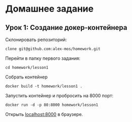 Домашнее задание
===

Урок 1: Создание докер-контейнера
-----

Склонировать репозиторий:
```
clone git@github.com:alex-mos/homework.git
```
Перейти в папку первого задания:
```
cd homework/lesson1
```
Собрать контейнер
```
docker build -t homework/lesson1 .
```
Запустить контейнер и пробросить на 8000 порт:
```
docker run -d -p 80:8000 homework/lesson1
```
Открыть [localhost:8000](http://localhost:8000) в браузере.

